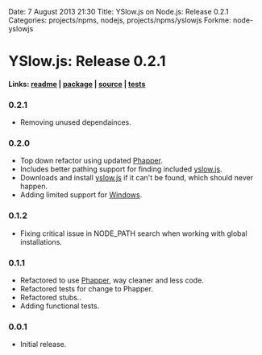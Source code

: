 Date: 7 August 2013 21:30
Title: YSlow.js on Node.js: Release 0.2.1
Categories: projects/npms, nodejs, projects/npms/yslowjs
Forkme: node-yslowjs

# YSlow.js: Release 0.2.1

#### Links: [readme](/projects/npms/yslowjs) | [package](https://npmjs.org/package/yslowjs) | [source](https://github.com/jmervine/node-yslowjs) | [tests](https://travis-ci.org/jmervine/node-yslowjs)

### 0.2.1

* Removing unused dependainces.

### 0.2.0

* Top down refactor using updated [Phapper](/projects/npms/phapper).
* Includes better pathing support for finding included [yslow.js][1].
* Downloads and install [yslow.js][1] if it can't be found, which should never happen.
* Adding limited support for [Windows](https://github.com/jmervine/node-yslowjs/blob/master/NOTES.mdown).

### 0.1.2

* Fixing critical issue in NODE_PATH search when working with global installations.

### 0.1.1

* Refactored to use [Phapper](/projects/npms/phapper), way cleaner and less code.
* Refactored tests for change to Phapper.
* Refactored stubs..
* Adding functional tests.

### 0.0.1

* Initial release.

[1]: http://yslow.org/phantomjs
